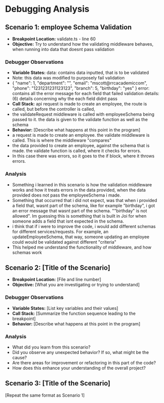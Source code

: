 # Debugging Analysis

## Scenario 1: employee Schema Validation

- **Breakpoint Location:** validate.ts - line 60
- **Objective:** Try to understand how the validating middleware behaves, when running into data that doesnt pass validation

### Debugger Observations

- **Variable States:** data: contains data inputted, that is to be validated
- Note: this data was modified to purposely fail validation
- {
  "name": 1,
  "department": "",
  "email": "mscott@rrcacademiccom",
  "phone": "1231231231123123",
  "branch": 5,
  "birthday": "yes"
  }
  error: contains all the error message for each field that failed validation
  details: (6) details concerning why the each field didnt pass
- **Call Stack:** api request is made to create an employee, the route is called, but before the controller is called,
- the validateRequest middleware is called with employeeSchema being passed to it. the data is given to the validate function as well as the schema
- **Behavior:** [Describe what happens at this point in the program]
- a request is made to create an employee. the validate middleware is called. This is where the middleware "compares"
- the data provided to create an employee, against the schema that is made. the validate function is called, where it checks for errors.
- In this case there was errors, so it goes to the if block, where it throws errors.

### Analysis

- Something i learned in this scenario is how the validation middleware works and how it treats errors in the data provided, when the data provided does not pass the employeeSchema i made.
- Something that occurred that i did not expect, was that when i provided a field that, wasnt
  part of the schema, like for example "birthday", i got an error message that wasnt part of the schema. "\"birthday\" is not allowed". Im guessing this is something that is built in Joi for
  when someone adds a field that isnt expected in the schema.
- i think that if i were to improve the code, i would add different schemas for different services/requests. For example, an updateEmployeeSchema, that way, someone updating an employee could would
  be validated against different "criteria"
- This helped me understand the functionality of middleware, and how schemas work

## Scenario 2: [Title of the Scenario]

- **Breakpoint Location:** [File and line number]
- **Objective:** [What you are investigating or trying to understand]

### Debugger Observations

- **Variable States:** [List key variables and their values]
- **Call Stack:** [Summarize the function sequence leading to the breakpoint]
- **Behavior:** [Describe what happens at this point in the program]

### Analysis

- What did you learn from this scenario?
- Did you observe any unexpected behavior? If so, what might be the cause?
- Are there areas for improvement or refactoring in this part of the code?
- How does this enhance your understanding of the overall project?

## Scenario 3: [Title of the Scenario]

[Repeat the same format as Scenario 1]
